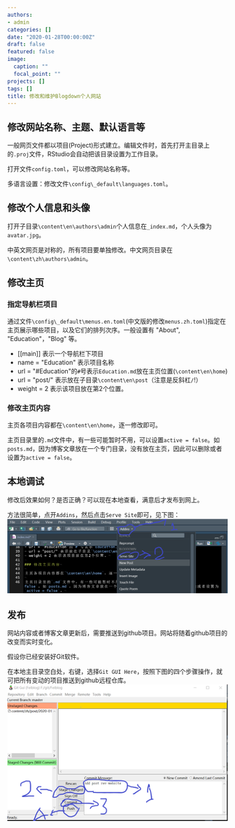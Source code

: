 ```yaml
---
authors:
- admin
categories: []
date: "2020-01-28T00:00:00Z"
draft: false
featured: false
image:
  caption: ""
  focal_point: ""
projects: []
tags: []
title: 修改和维护Blogdown个人网站
---
```


## 修改网站名称、主题、默认语言等

一般网页文件都以项目(Project)形式建立。编辑文件时，首先打开主目录上的`.proj`文件，RStudio会自动把该目录设置为工作目录。

打开文件`config.toml`，可以修改网站名称等。

多语言设置：修改文件`\config\_default\languages.toml`。

## 修改个人信息和头像

打开子目录`\content\en\authors\admin`个人信息在`_index.md`，个人头像为`avatar.jpg`。

中英文网页是对称的，所有项目要单独修改。中文网页目录在`\content\zh\authors\admin`。

## 修改主页

### 指定导航栏项目

通过文件`\config\_default\menus.en.toml`(中文版的修改`menus.zh.toml`)指定在主页展示哪些项目，以及它们的排列次序。一般设置有 "About", "Education"，"Blog" 等。

- [[main]] 表示一个导航栏下项目
- name = "Education" 表示项目名称
- url = "#Education"的`#`号表示`Education.md`放在主页位置(`\content\en\home`)
- url = "post/" 表示放在子目录`\content\en\post`（注意是反斜杠`/`!）
- weight = 2 表示该项目放在第2个位置。

### 修改主页内容

主页各项目内容都在`\content\en\home`，逐一修改即可。

主页目录里的`.md`文件中，有一些可能暂时不用，可以设置`active = false`。如`posts.md`，因为博客文章放在一个专门目录，没有放在主页，因此可以删除或者设置为`active = false`。

## 本地调试

修改后效果如何？是否正确？可以现在本地查看，满意后才发布到网上。

方法很简单，点开`Addins`，然后点击`Serve Site`即可，见下图：
![](./serve_site.png)

## 发布

网站内容或者博客文章更新后，需要推送到github项目。网站将随着github项目的改变而实时变化。

假设你已经安装好Git软件。

在本地主目录空白处，右键，选择`Git GUI Here`，按照下图的四个步骤操作，就可把所有变动的项目推送到github远程仓库。
![](./deploy.png)


